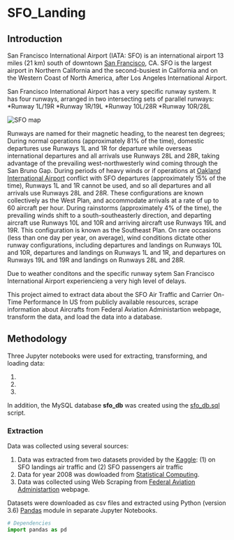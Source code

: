 # SFO_Landing

## Introduction
San Francisco International Airport (IATA: SFO) is an international airport 13 miles (21 km) south of downtown [San Francisco](https://en.wikipedia.org/wiki/San_Francisco), CA. SFO is the largest airport in Northern California and the second-busiest in California and on the Western Coast of North America, after Los Angeles International Airport.

San Francisco International Airport has a very specific runway system. It has four runways, arranged in two intersecting sets of parallel runways:
*Runway 1L/19R
*Runway 1R/19L
*Runway 10L/28R
*Runway 10R/28L

![SFO map](https://upload.wikimedia.org/wikipedia/commons/thumb/4/43/SFO_Map.svg/1920px-SFO_Map.svg.png)

Runways are named for their magnetic heading, to the nearest ten degrees; 
During normal operations (approximately 81% of the time), domestic departures use Runways 1L and 1R for departure while overseas international departures and all arrivals use Runways 28L and 28R, taking advantage of the prevailing west-northwesterly wind coming through the San Bruno Gap. During periods of heavy winds or if operations at [Oakland International Airport](https://en.wikipedia.org/wiki/Oakland_International_Airport) conflict with SFO departures (approximately 15% of the time), Runways 1L and 1R cannot be used, and so all departures and all arrivals use Runways 28L and 28R. These configurations are known collectively as the West Plan, and accommodate arrivals at a rate of up to 60 aircraft per hour.
During rainstorms (approximately 4% of the time), the prevailing winds shift to a south-southeasterly direction, and departing aircraft use Runways 10L and 10R and arriving aircraft use Runways 19L and 19R. This configuration is known as the Southeast Plan.
On rare occasions (less than one day per year, on average), wind conditions dictate other runway configurations, including departures and landings on Runways 10L and 10R, departures and landings on Runways 1L and 1R, and departures on Runways 19L and 19R and landings on Runways 28L and 28R. 

Due to weather conditons and the specific runway sytem San Francisco International Airport experiencieng a very high level of delays. 

This project aimed to extract data about the SFO Air Traffic and Carrier On-Time Performance In US  from publicly available resources, scrape information about Aircrafts from Federal Aviation Administartion webpage, transform the data, and load the data into a database.

## Methodology
Three Jupyter notebooks were used for extracting, transforming, and loading data:

1. []()
2. []()
3. []()

In addition, the MySQL database __sfo_db__ was created using the [sfo_db.sql](https://github.com/janelcv/SFO_Landing/blob/master/sfo_db.sql) script.

### Extraction
Data was collected using several sources:
1. Data was extracted from two datasets provided by the [Kaggle](https://www.kaggle.com/san-francisco/sf-air-traffic-passenger-and-landings-statistics#air-traffic-landings-statistics.csv): (1) on SFO landings air traffic and (2) SFO passengers air traffic
2.  Data for year 2008 was dowloaded from [Statistical Computing](http://stat-computing.org/dataexpo/2009/the-data.html).
3. Data was collected using Web Scraping from [Federal Aviation Administartion](https://www.faa.gov/) webpage.

Datasets were downloaded as csv files and extracted using Python (version 3.6) [Pandas](https://pandas.pydata.org/pandas-docs/stable/) module in separate Jupyter Notebooks. 

```python
# Dependencies
import pandas as pd
```
